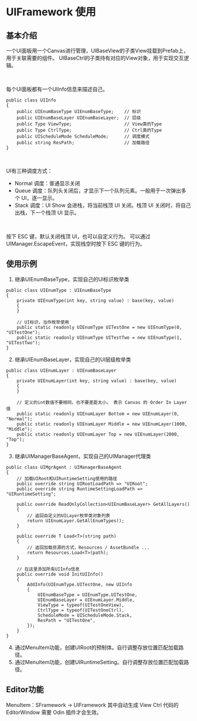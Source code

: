 # UIFramework 使用
## 基本介绍
一个UI面板用一个Canvas进行管理，UIBaseView的子类View挂载到Prefab上，用于关联需要的组件。 
UIBaseCtrl的子类持有对应的View对象，用于实现交互逻辑。

&nbsp;

每个UI面板都有一个UIInfo信息来描述自己。
```
public class UIInfo
{
    public UIEnumBaseType UIEnumBaseType;    // 标识
    public UIEnumBaseLayer UIEnumBaseLayer;  // 层级
    public Type ViewType;                    // View类的Type
    public Type CtrlType;                    // Ctrl类的Type
    public UIScheduleMode ScheduleMode;      // 调度模式
    public string ResPath;                   // 加载路径
}
```
&nbsp;

UI有三种调度方式：
+ Normal 调度：普通显示关闭
+ Queue  调度：队列头关闭后，才显示下一个队列元素。一般用于一次弹出多个 UI，逐一显示。
+ Stack  调度：UI Show 会进栈，将当前栈顶 UI 关闭。栈顶 UI 关闭时，将自己出栈，下一个栈顶 UI 显示。

&nbsp;

按下 ESC 键，默认关闭栈顶 UI，也可以自定义行为。
可以通过 UIManager.EscapeEvent，实现栈空时按下 ESC 键的行为。

## 使用示例
1. 继承UIEnumBaseType，实现自己的UI标识枚举类
```
public class UIEnumType : UIEnumBaseType
{
    private UIEnumType(int key, string value) : base(key, value)
    {
    }
    
    // UI标识，当作枚举使用
    public static readonly UIEnumType UITestOne = new UIEnumType(0, "UITestOne");
    public static readonly UIEnumType UITestTwo = new UIEnumType(1, "UITestTwo");
}
```
2. 继承UIEnumBaseLayer，实现自己的UI层级枚举类
```
public class UIEnumLayer : UIEnumBaseLayer
{
    private UIEnumLayer(int key, string value) : base(key, value)
    {
    }

    // 定义的int数值不要相同，也不要差距太小。 表示 Canvas 的 Order In Layer 值
    public static readonly UIEnumLayer Bottom = new UIEnumLayer(0, "Normal");
    public static readonly UIEnumLayer Middle = new UIEnumLayer(1000, "Middle");
    public static readonly UIEnumLayer Top = new UIEnumLayer(2000, "Top");
}
```
3. 继承UIManagerBaseAgent，实现自己的UIManager代理类
```
public class UIMgrAgent : UIManagerBaseAgent
{
    // 加载UIRoot和UIRuntimeSetting使用的路径
    public override string UIRootLoadPath => "UIRoot";
    public override string RuntimeSettingLoadPath => "UIRuntimeSetting";

    public override ReadOnlyCollection<UIEnumBaseLayer> GetAllLayers()
    {
        // 返回自定义的UILayer枚举类对象列表
        return UIEnumLayer.GetAllEnumTypes();
    }
    
    public override T Load<T>(string path)
    {
        // 返回加载资源的方式，Resources / AssetBundle ...
        return Resources.Load<T>(path);
    }

    // 在这里添加所有UIInfo信息
    public override void InitUIInfo()
    {
        AddInfo(UIEnumType.UITestOne, new UIInfo
        {
            UIEnumBaseType = UIEnumType.UITestOne,
            UIEnumBaseLayer = UIEnumLayer.Middle,
            ViewType = typeof(UITestOneView),
            CtrlType = typeof(UITestOneCtrl),
            ScheduleMode = UIScheduleMode.Stack,
            ResPath = "UITestOne",
        });
    }
}
```
4. 通过MenuItem功能，创建UIRoot的预制体。自行调整存放位置匹配加载路径。
5. 通过MenuItem功能，创建UIRuntimeSetting。自行调整存放位置匹配加载路径。

## Editor功能
MenuItem：SFramework -> UIFramework
其中自动生成 View Ctrl 代码的 EditorWindow 需要 Odin 插件才会生效。